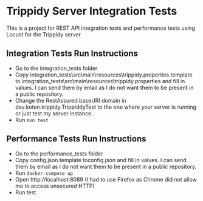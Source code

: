 # Trippidy Server Integration Tests
This is a project for REST API integration tests and performance tests using Locust for the Trippidy server

## Integration Tests Run Instructions
- Go to the integration_tests folder
- Copy integration_tests\src\main\resources\trippidy.properties.template to integration_tests\src\main\resources\trippidy.properties and fill in values. I can send them by email as I do not want them to be present in a public repository.
- Change the RestAssured.baseURI domain in dev.koten.trippidy.TrippiddyTest to the one where your server is running or just test my server instance.
- Run `mvn test`

## Performance Tests Run Instructions
- Go to the performance_tests folder
- Copy config.json.template toconfig.json and fill in values. I can send them by email as I do not want them to be present in a public repository.
- Run `docker-compose up`
- Open http://localhost:8089 (I had to use Firefox as Chrome did not allow me to access unsecured HTTP)
- Run test
